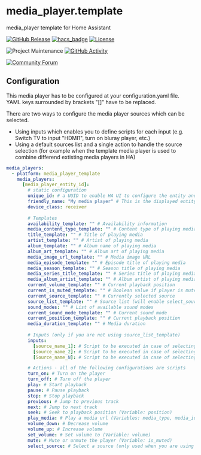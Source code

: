 # media_player.template
media_player template for Home Assistant

[![GitHub Release][releases-shield]][releases]
[![hacs_badge](https://img.shields.io/badge/HACS-Default-orange.svg?style=for-the-badge)](https://github.com/hacs/integration)
[![License][license-shield]](LICENSE.md)

![Project Maintenance][maintenance-shield]
[![GitHub Activity][commits-shield]][commits]

[![Community Forum][forum-shield]][forum]

## Configuration

This media player has to be configured at your configuration.yaml file.
YAML keys surrounded by brackets "[]" have to be replaced.

There are two ways to configure the media player sources which can be selected.
* Using inputs which enables you to define scripts for each input (e.g. Switch TV to input "HDMI1", turn on bluray player, etc.)
* Using a default sources list and a single action to handle the source selection (for example when the template media player is used to combine differend extisting media players in HA)


```yaml
media_players:
  - platform: media_player_template
    media_players:
      [media_player_entity_id]:
        # static configuration
        unique_id: # a UUID to enable HA UI to configure the entity and enable voice assistant UI.
        friendly_name: "My media player" # This is the displayed entity name
        device_class: receiver
        
        # Templates
        availability_template: "" # Availability information
        media_content_type_template: "" # Content type of playing media (valid template results: music, movie, video, tv_show)
        title_template: "" # Title of playing media
        artist_template: "" # Artist of playing media
        album_template: "" # Album name of playing media
        album_art_template: "" # Album art of playing media
        media_image_url_template: "" # Media image URL
        media_episode_template: "" # Episode title of playing media
        media_season_template: "" # Season title of playing media
        media_series_title_template: "" # Series title of playing media
        media_album_artist_template: "" # Album artist of playing media
        current_volume_template: "" # Current playback position
        current_is_muted_template: "" # Boolean value if player is muted or not
        current_source_template: "" # Currently selected source
        source_list_template: "" # Source list (will enable select_source action and overrides inputs configuration)
        sound_modes: "" # List of available sound modes
        current_sound_mode_template: "" # Current sound mode
        current_position_template: "" # Current playback position
        media_duration_template: "" # Media duration
        
        # Inputs (only if you are not using source_list_template)
        inputs:
          [source_name_1]: # Script to be executed in case of selecting it
          [source_name_2]: # Script to be executed in case of selecting it
          [Source_name_N]: # Script to be executed in case of selecting it

        # Actions - all of the following configurations are scripts
        turn_on: # Turn on the player
        turn_off: # Turn off the player
        play: # Start playback
        pause: # Pause playback
        stop: # Stop playback
        previous: # Jump to previous track
        next: # Jump to next track
        seek: # Seek to playback position (Variable: position)
        play_media: # Play a media url (Variables: media_type, media_id)
        volume_down: # Decrease volume
        volume_up: # Increase volume
        set_volume: # Set volume to (Variable: volume)
        mute: # Mute or unmute the player (Variable: is_muted)
        select_source: # Select a source (only used when you are using source_list_template, variable: source)
```

[commits-shield]: https://img.shields.io/github/commit-activity/m/Sennevds/media_player.template?style=for-the-badge
[commits]: https://github.com/sennevds/media_player.template/commits/master
[forum-shield]: https://img.shields.io/badge/community-forum-brightgreen.svg?style=for-the-badge
[forum]: https://community.home-assistant.io/t/media-player-template/203062
[license-shield]: https://img.shields.io/github/license/sennevds/media_player.template.svg?style=for-the-badge
[maintenance-shield]: https://img.shields.io/maintenance/yes/2021.svg?style=for-the-badge
[releases-shield]: https://img.shields.io/github/release/sennevds/media_player.template.svg?style=for-the-badge
[releases]: https://github.com/sennevds/media_player.template/releases
